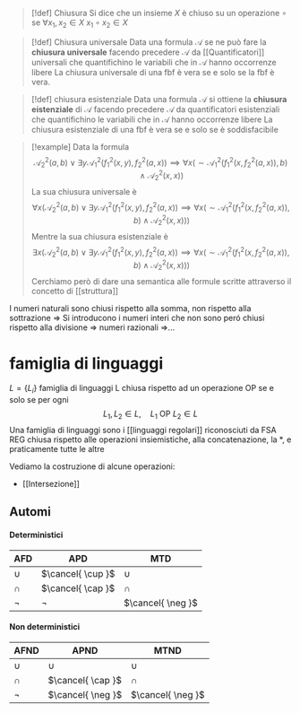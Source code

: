 >[!def] Chiusura
>Si dice che un insieme $X$  è chiuso su un operazione $\circ$ se $\forall x_{1}, x_{2} \in X$ $x_{1} \circ x_{2} \in X$ 


>[!def] Chiusura universale
>Data una formula $\mathcal{A}$ se ne può fare la **chiusura universale** facendo precedere $\mathcal{A}$ da [[Quantificatori]] universali che quantifichino le variabili che in $\mathcal{A}$ hanno occorrenze libere
>La chiusura universale di una fbf è vera se e solo se la fbf è vera.

>[!def] chiusura esistenziale
>Data una formula $\mathcal{A}$ si ottiene la **chiusura eistenziale** di $\mathcal{A}$ facendo precedere $\mathcal{A}$ da quantificatori esistenziali che quantifichino le variabili che in $\mathcal{A}$ hanno occorrenze libere
>La chiusura esistenziale di una fbf è vera se e solo se è soddisfacibile

>[!example]
>Data la formula
>$$ \mathcal{A}_{2}^2(a,b) \lor \exists y \mathcal{A}_{1}^2(f_{1}^2(x,y),f_{2}^2(a,x)) \implies \forall x (\sim \mathcal{A}_{1}^2 (f_{1}^2(x,f_{2}^2(a,x)),b)\land \mathcal{A}_{2}^2(x,x)) $$
>La sua chiusura universale è
>$$ \forall x(\mathcal{A}_{2}^2(a,b) \lor \exists y \mathcal{A}_{1}^2(f_{1}^2(x,y),f_{2}^2(a,x)) \implies \forall x (\sim \mathcal{A}_{1}^2(f_{1}^2(x,f_{2}^2(a,x)),b)\land \mathcal{A}_{2}^2(x,x))) $$
>Mentre la sua chiusura esistenziale è
>$$ \exists x (\mathcal{A}_{2}^2 (a,b) \lor \exists y \mathcal{A}_{1}^2(f_{1}^2(x,y),f_{2}^2(a,x))\implies \forall x(\sim \mathcal{A}_{1}^2(f_{1}^2(x,f_{2}^2(a,x)),b)\land \mathcal{A}_{2}^2(x,x))) $$
>Cerchiamo però di dare una semantica alle formule scritte attraverso il concetto di [[struttura]]  


I numeri naturali sono chiusi rispetto alla somma, non rispetto alla sottrazione => Si introducono i numeri interi che non sono peró chiusi rispetto alla divisione => numeri razionali =>...

# famiglia di linguaggi
$L = \{L_i\}$ famiglia di linguaggi
L chiusa rispetto ad un operazione OP se e solo se per ogni
$$
L_{1},L_{2} \in L,\quad L_{1} \text{ OP } L_{2} \in L
$$
Una famiglia di linguaggi sono i [[linguaggi regolari]] riconosciuti da FSA
REG chiusa rispetto alle operazioni insiemistiche, alla concatenazione, la $*$, e praticamente tutte le altre

Vediamo la costruzione di alcune operazioni:
- [[Intersezione]]


## Automi

#### Deterministici

AFD | APD | MTD 
--- | --- | --- 
 $\cup$ | $\cancel{ \cup }$ | $\cup$ | $\cup$
$\cap$ | $\cancel{ \cap }$ | $\cap$ | $\cancel{ \cap }$
$\neg$ | $\neg$ | $\cancel{ \neg }$ | $\neg$

#### Non deterministici

AFND | APND | MTND
--- | --- | ---
$\cup$ | $\cup$ | $\cup$
$\cap$ | $\cancel{ \cap }$ | $\cap$
$\neg$ | $\cancel{ \neg }$ | $\cancel{ \neg }$


